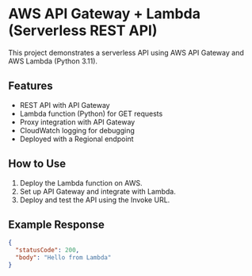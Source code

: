 # AWS API Gateway + Lambda (Serverless REST API)

This project demonstrates a serverless API using AWS API Gateway and AWS Lambda (Python 3.11).

## Features
- REST API with API Gateway
- Lambda function (Python) for GET requests
- Proxy integration with API Gateway
- CloudWatch logging for debugging
- Deployed with a Regional endpoint

## How to Use
1. Deploy the Lambda function on AWS.
2. Set up API Gateway and integrate with Lambda.
3. Deploy and test the API using the Invoke URL.

## Example Response
```json
{
  "statusCode": 200,
  "body": "Hello from Lambda"
}
